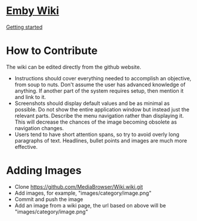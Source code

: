 [Emby Wiki](https://github.com/MediaBrowser/Wiki/wiki)
====

[Getting started](https://github.com/MediaBrowser/Wiki/wiki)
  
  


How to Contribute
====

The wiki can be edited directly from the github website. 

* Instructions should cover everything needed to accomplish an objective, from soup to nuts. Don't assume the user has advanced knowledge of anything. If another part of the system requires setup, then mention it and link to it.
* Screenshots should display default values and be as minimal as possible. Do not show the entire application window but instead just the relevant parts. Describe the menu navigation rather than displaying it. This will decrease the chances of the image becoming obsolete as navigation changes.
* Users tend to have short attention spans, so try to avoid overly long paragraphs of text. Headlines, bullet points and images are much more effective.

Adding Images
====

* Clone https://github.com/MediaBrowser/Wiki.wiki.git
* Add images, for example, "images/category/image.png"
* Commit and push the image
* Add an image from a wiki page, the url based on above will be "images/category/image.png"
